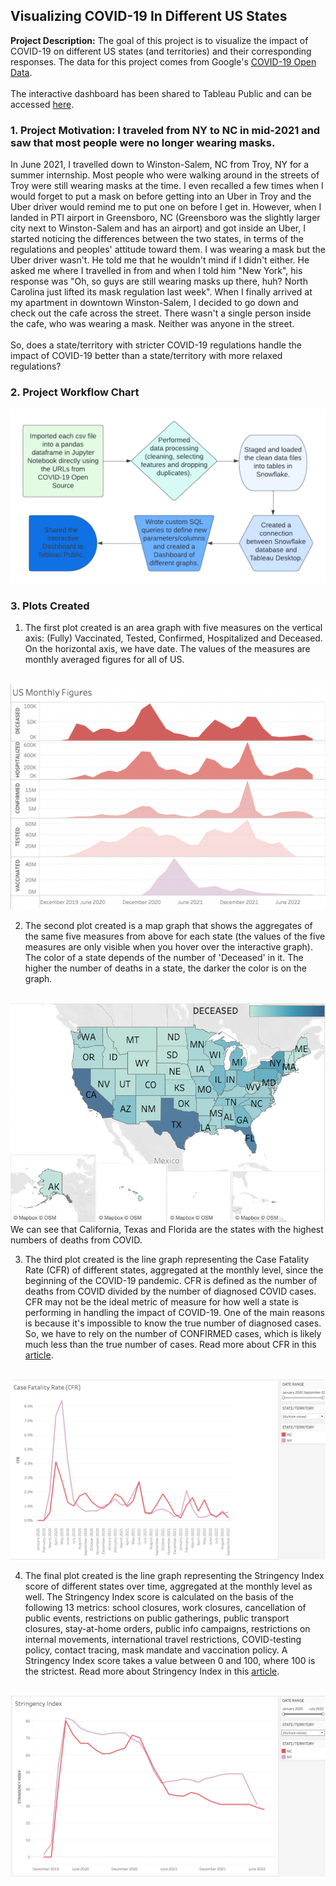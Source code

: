 ## Visualizing COVID-19 In Different US States

**Project Description:** The goal of this project is to visualize the impact of COVID-19 on different US states (and territories) and their corresponding responses. The data for this project comes from Google's <a href="https://health.google.com/covid-19/open-data/raw-data">COVID-19 Open Data</a>. 
<br><br>
The interactive dashboard has been shared to Tableau Public and can be accessed <a href="https://public.tableau.com/app/profile/nay.zaw.aung.win/viz/Covid-19InDifferentUSStates/COVIDDASHBOARD?publish=yes">here</a>.

### 1. Project Motivation: I traveled from NY to NC in mid-2021 and saw that most people were no longer wearing masks.
In June 2021, I travelled down to Winston-Salem, NC from Troy, NY for a summer internship. Most people who were walking around in the streets of Troy were still wearing masks at the time. I even recalled a few times when I would forget to put a mask on before getting into an Uber in Troy and the Uber driver would remind me to put one on before I get in. However, when I landed in PTI airport in Greensboro, NC (Greensboro was the slightly larger city next to Winston-Salem and has an airport) and got inside an Uber, I started noticing the differences between the two states, in terms of the regulations and peoples' attitude toward them. I was wearing a mask but the Uber driver wasn't. He told me that he wouldn't mind if I didn't either. He asked me where I travelled in from and when I told him "New York", his response was "Oh, so guys are still wearing masks up there, huh? North Carolina just lifted its mask regulation last week". When I finally arrived at my apartment in downtown Winston-Salem, I decided to go down and check out the cafe across the street. There wasn't a single person inside the cafe, who was wearing a mask. Neither was anyone in the street.
<br><br>
So, does a state/territory with stricter COVID-19 regulations handle the impact of COVID-19 better than a state/territory with more relaxed regulations?

### 2. Project Workflow Chart
<img src="images/COVID_USstates_VizProj.png?raw=true"/>

### 3. Plots Created

1. The first plot created is an area graph with five measures on the vertical axis: (Fully) Vaccinated, Tested, Confirmed, Hospitalized and Deceased. On the horizontal axis, we have date. The values of the measures are monthly averaged figures for all of US. 
<br><br>
<img src="images/CovidProj_USOverallFigures.png?raw=true"/>

2. The second plot created is a map graph that shows the aggregates of the same five measures from above for each state (the values of the five measures are only visible when you hover over the interactive graph). The color of a state depends of the number of 'Deceased' in it. The higher the number of deaths in a state, the darker the color is on the graph.
<br><br>
<img src="images/CovidProj_StatesMapGraph.png?raw=true"/>
We can see that California, Texas and Florida are the states with the highest numbers of deaths from COVID.

3. The third plot created is the line graph representing the Case Fatality Rate (CFR) of different states, aggregated at the monthly level, since the beginning of the COVID-19 pandemic. CFR is defined as the number of deaths from COVID divided by the number of diagnosed COVID cases. CFR may not be the ideal metric of measure for how well a state is performing in handling the impact of COVID-19. One of the main reasons is because it's impossible to know the true number of diagnosed cases. So, we have to rely on the number of CONFIRMED cases, which is likely much less than the true number of cases. Read more about CFR in this <a href="https://ourworldindata.org/mortality-risk-covid">article</a>. 
<br><br>
<img src="images/CovidProj_StatesCFR.png?raw=true"/>

4. The final plot created is the line graph representing the Stringency Index score of different states over time, aggregated at the monthly level as well. The Stringency Index score is calculated on the basis of the following 13 metrics: school closures, work closures, cancellation of public events, restrictions on public gatherings, public transport closures, stay-at-home orders, public info campaigns, restrictions on internal movements, international travel restrictions, COVID-testing policy, contact tracing, mask mandate and vaccination policy. A Stringency Index score takes a value between 0 and 100, where 100 is the strictest. Read more about Stringency Index in this <a href="https://ourworldindata.org/covid-stringency-index#:~:text=The%20stringency%20index%20is%20a,100%20(100%20%3D%20strictest).&text=Response%20Tracker).,529%E2%80%93538%20(2021).">article</a>.
<br><br>
<img src="images/CovidProj_StatesStingIndex.png?raw=true"/>
